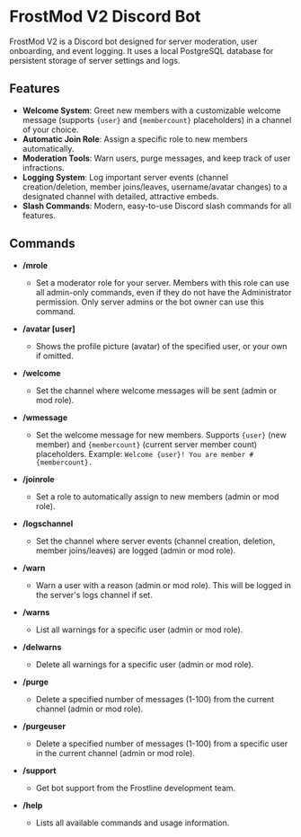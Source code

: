 # FrostMod V2 Discord Bot

FrostMod V2 is a Discord bot designed for server moderation, user onboarding, and event logging. It uses a local PostgreSQL database for persistent storage of server settings and logs.

## Features
- **Welcome System**: Greet new members with a customizable welcome message (supports `{user}` and `{membercount}` placeholders) in a channel of your choice.
- **Automatic Join Role**: Assign a specific role to new members automatically.
- **Moderation Tools**: Warn users, purge messages, and keep track of user infractions.
- **Logging System**: Log important server events (channel creation/deletion, member joins/leaves, username/avatar changes) to a designated channel with detailed, attractive embeds.
- **Slash Commands**: Modern, easy-to-use Discord slash commands for all features.

## Commands

- **/mrole <role>**
  - Set a moderator role for your server. Members with this role can use all admin-only commands, even if they do not have the Administrator permission. Only server admins or the bot owner can use this command.

- **/avatar [user]**
  - Shows the profile picture (avatar) of the specified user, or your own if omitted.

- **/welcome <channel>**
  - Set the channel where welcome messages will be sent (admin or mod role).

- **/wmessage <message>**
  - Set the welcome message for new members. Supports `{user}` (new member) and `{membercount}` (current server member count) placeholders. Example: `Welcome {user}! You are member #{membercount}.`

- **/joinrole <role>**
  - Set a role to automatically assign to new members (admin or mod role).

- **/logschannel <channel>**
  - Set the channel where server events (channel creation, deletion, member joins/leaves) are logged (admin or mod role).

- **/warn <user> <reason>**
  - Warn a user with a reason (admin or mod role). This will be logged in the server's logs channel if set.

- **/warns <user>**
  - List all warnings for a specific user (admin or mod role).

- **/delwarns <user>**
  - Delete all warnings for a specific user (admin or mod role).

- **/purge <amount>**
  - Delete a specified number of messages (1-100) from the current channel (admin or mod role).

- **/purgeuser <user> <amount>**
  - Delete a specified number of messages (1-100) from a specific user in the current channel (admin or mod role).

- **/support**
  - Get bot support from the Frostline development team.

- **/help**
  - Lists all available commands and usage information.




